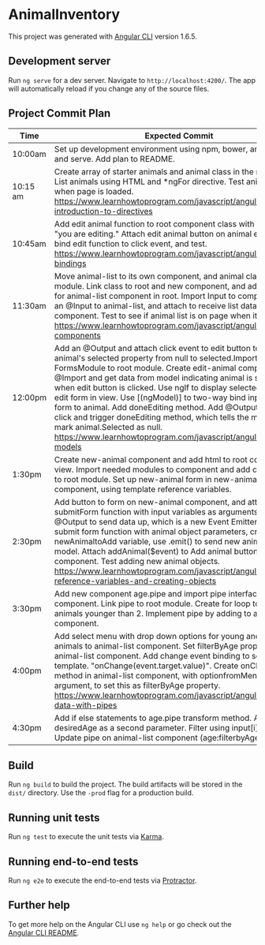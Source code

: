 # AnimalInventory

This project was generated with [Angular CLI](https://github.com/angular/angular-cli) version 1.6.5.

## Development server

Run `ng serve` for a dev server. Navigate to `http://localhost:4200/`. The app will automatically reload if you change any of the source files.

## Project Commit Plan
| Time     | Expected Commit                                                                                                                                                                                                                                                                                                                                                                                                                                                                                                                                                                                                      | Notes |
|----------|----------------------------------------------------------------------------------------------------------------------------------------------------------------------------------------------------------------------------------------------------------------------------------------------------------------------------------------------------------------------------------------------------------------------------------------------------------------------------------------------------------------------------------------------------------------------------------------------------------------------|-------|
| 10:00am  | Set up development environment using npm, bower, angular/cli and serve. Add plan to README.                                                                                                                                                                                                                                                                                                                                                                                                                                                                                                                          |       |
| 10:15 am | Create array of starter animals and animal class in the root module. List animals using HTML and *ngFor directive. Test animals in view when page is loaded. https://www.learnhowtoprogram.com/javascript/angular/views-introduction-to-directives                                                                                                                                                                                                                                                                                                                                                                   |       |
| 10:45am  | Add edit animal function to root component class with an alert "you are editing." Attach edit animal button on animal entries and bind edit function to click event, and test. https://www.learnhowtoprogram.com/javascript/angular/event-bindings                                                                                                                                                                                                                                                                                                                                                                   |       |
| 11:30am  | Move animal-list to its own component, and animal class to its own module. Link class to root and new component, and add html tag for animal-list component in root. Import Input to components. Add an @Input to animal-list, and attach to receive list data from root component. Test to see if animal list is on page when it loads. https://www.learnhowtoprogram.com/javascript/angular/nested-components                                                                                                                                                                                                      |       |
| 12:00pm  | Add an @Output and attach click event to edit button to change animal's selected property from null to selected.Import FormsModule to root module. Create edit-animal component. Add @Import and get data from model indicating animal is selected when edit button is clicked. Use ngIf to display selected animal's edit form in view.  Use [(ngModel)] to two-way bind input on Edit form to animal. Add doneEditing method. Add @Output to send click and trigger doneEditing method, which tells the model to mark animal.Selected as null. https://www.learnhowtoprogram.com/javascript/angular/editing-models |       |
| 1:30pm   | Create new-animal component and add html to root component view. Import needed modules to component and add component to root module. Set up new-animal form in new-animal component, using template reference variables.                                                                                                                                                                                                                                                                                                                                                                                            |       |
| 2:30pm   | Add button to form on new-animal component, and attach submitForm function with input variables as arguments. Add @Output to send data up, which is a new Event Emitter. Define submit form function with animal object parameters, creating newAnimaltoAdd variable, use .emit() to send new animal up to model. Attach addAnimal($event) to Add animal button on root component. Test adding new animal objects. https://www.learnhowtoprogram.com/javascript/angular/template-reference-variables-and-creating-objects                                                                                            |       |
| 3:30pm   | Add new component age.pipe and import pipe interface to component. Link pipe to root module. Create for loop to filter only animals younger than 2. Implement pipe by adding to animal-list component.                                                                                                                                                                                                                                                                                                                                                                                                               |       |
| 4:00pm   | Add select menu with drop down options for young and mature animals to animal-list component. Set filterByAge property on animal-list component. Add change event binding to select in template.  "onChange(event.target.value)". Create onChange method in animal-list component, with optionfromMenu as an argument, to set this as filterByAge property. https://www.learnhowtoprogram.com/javascript/angular/filtering-data-with-pipes                                                                                                                                                                           |       |
| 4:30pm   | Add if else statements to age.pipe transform method. Add desiredAge as a second parameter. Filter using input[i].age.  Update pipe on animal-list component (age:filterbyAge).                                                                                                                                                                                                                                                                                                                                                                                                                                       |       |

## Build

Run `ng build` to build the project. The build artifacts will be stored in the `dist/` directory. Use the `-prod` flag for a production build.

## Running unit tests

Run `ng test` to execute the unit tests via [Karma](https://karma-runner.github.io).

## Running end-to-end tests

Run `ng e2e` to execute the end-to-end tests via [Protractor](http://www.protractortest.org/).

## Further help

To get more help on the Angular CLI use `ng help` or go check out the [Angular CLI README](https://github.com/angular/angular-cli/blob/master/README.md).

